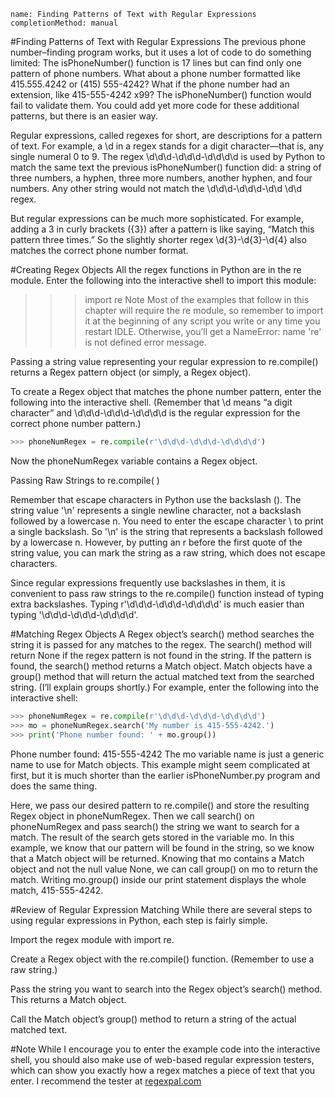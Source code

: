 ```ngMeta
name: Finding Patterns of Text with Regular Expressions
completionMethod: manual
```
#Finding Patterns of Text with Regular Expressions
The previous phone number–finding program works, but it uses a lot of code to do something limited: The isPhoneNumber() function is 17 lines but can find only one pattern of phone numbers. What about a phone number formatted like 415.555.4242 or (415) 555-4242? What if the phone number had an extension, like 415-555-4242 x99? The isPhoneNumber() function would fail to validate them. You could add yet more code for these additional patterns, but there is an easier way.

Regular expressions, called regexes for short, are descriptions for a pattern of text. For example, a \d in a regex stands for a digit character—that is, any single numeral 0 to 9. The regex \d\d\d-\d\d\d-\d\d\d\d is used by Python to match the same text the previous isPhoneNumber() function did: a string of three numbers, a hyphen, three more numbers, another hyphen, and four numbers. Any other string would not match the \d\d\d-\d\d\d-\d\d \d\d regex.

But regular expressions can be much more sophisticated. For example, adding a 3 in curly brackets ({3}) after a pattern is like saying, “Match this pattern three times.” So the slightly shorter regex \d{3}-\d{3}-\d{4} also matches the correct phone number format.

#Creating Regex Objects
All the regex functions in Python are in the re module. Enter the following into the interactive shell to import this module:


>>> import re
Note
Most of the examples that follow in this chapter will require the re module, so remember to import it at the beginning of any script you write or any time you restart IDLE. Otherwise, you’ll get a NameError: name 're' is not defined error message.

Passing a string value representing your regular expression to re.compile() returns a Regex pattern object (or simply, a Regex object).

To create a Regex object that matches the phone number pattern, enter the following into the interactive shell. (Remember that \d means “a digit character” and \d\d\d-\d\d\d-\d\d\d\d is the regular expression for the correct phone number pattern.)

```python
>>> phoneNumRegex = re.compile(r'\d\d\d-\d\d\d-\d\d\d\d')
```
Now the phoneNumRegex variable contains a Regex object.

Passing Raw Strings to re.compile( )

Remember that escape characters in Python use the backslash (\). The string value '\n' represents a single newline character, not a backslash followed by a lowercase n. You need to enter the escape character \\ to print a single backslash. So '\\n' is the string that represents a backslash followed by a lowercase n. However, by putting an r before the first quote of the string value, you can mark the string as a raw string, which does not escape characters.

Since regular expressions frequently use backslashes in them, it is convenient to pass raw strings to the re.compile() function instead of typing extra backslashes. Typing r'\d\d\d-\d\d\d-\d\d\d\d' is much easier than typing '\\d\\d\\d-\\d\\d\\d-\\d\\d\\d\\d'.

#Matching Regex Objects
A Regex object’s search() method searches the string it is passed for any matches to the regex. The search() method will return None if the regex pattern is not found in the string. If the pattern is found, the search() method returns a Match object. Match objects have a group() method that will return the actual matched text from the searched string. (I’ll explain groups shortly.) For example, enter the following into the interactive shell:

```python
>>> phoneNumRegex = re.compile(r'\d\d\d-\d\d\d-\d\d\d\d')
>>> mo = phoneNumRegex.search('My number is 415-555-4242.')
>>> print('Phone number found: ' + mo.group())
```
Phone number found: 415-555-4242
The mo variable name is just a generic name to use for Match objects. This example might seem complicated at first, but it is much shorter than the earlier isPhoneNumber.py program and does the same thing.

Here, we pass our desired pattern to re.compile() and store the resulting Regex object in phoneNumRegex. Then we call search() on phoneNumRegex and pass search() the string we want to search for a match. The result of the search gets stored in the variable mo. In this example, we know that our pattern will be found in the string, so we know that a Match object will be returned. Knowing that mo contains a Match object and not the null value None, we can call group() on mo to return the match. Writing mo.group() inside our print statement displays the whole match, 415-555-4242.

#Review of Regular Expression Matching
While there are several steps to using regular expressions in Python, each step is fairly simple.

Import the regex module with import re.

Create a Regex object with the re.compile() function. (Remember to use a raw string.)

Pass the string you want to search into the Regex object’s search() method. This returns a Match object.

Call the Match object’s group() method to return a string of the actual matched text.

#Note
While I encourage you to enter the example code into the interactive shell, you should also make use of web-based regular expression testers, which can show you exactly how a regex matches a piece of text that you enter. I recommend the tester at <span><a href="http://regexpal.com/.">regexpal.com</a></span>